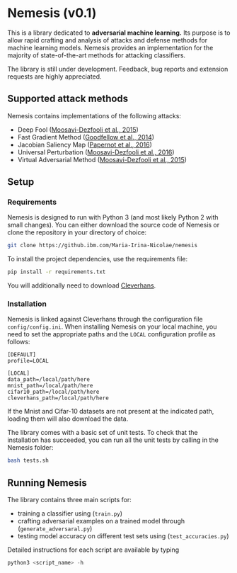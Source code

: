# Nemesis (v0.1)
This is a library dedicated to **adversarial machine learning.** Its purpose is to allow rapid crafting and analysis of attacks and defense methods for machine learning models. Nemesis provides an implementation for the majority of state-of-the-art methods for attacking classifiers. 

The library is still under development. Feedback, bug reports and extension requests are highly appreciated.

## Supported attack methods

Nemesis contains implementations of the following attacks:
* Deep Fool ([Moosavi-Dezfooli et al., 2015](https://arxiv.org/abs/1511.04599))
* Fast Gradient Method ([Goodfellow et al., 2014](https://arxiv.org/abs/1412.6572))
* Jacobian Saliency Map ([Papernot et al., 2016](https://arxiv.org/abs/1511.07528))
* Universal Perturbation ([Moosavi-Dezfooli et al., 2016](https://arxiv.org/abs/1610.08401))
* Virtual Adversarial Method ([Moosavi-Dezfooli et al., 2015](https://arxiv.org/abs/1507.00677))

## Setup

### Requirements

Nemesis is designed to run with Python 3 (and most likely Python 2 with small changes). You can either download the source code of Nemesis or clone the repository in your directory of choice:
```bash
git clone https://github.ibm.com/Maria-Irina-Nicolae/nemesis
```

To install the project dependencies, use the requirements file:
```bash
pip install -r requirements.txt
```

You will additionally need to download [Cleverhans](https://github.com/tensorflow/cleverhans).

### Installation

Nemesis is linked against Cleverhans through the configuration file `config/config.ini`. When installing Nemesis on your local machine, you need to set the appropriate paths and the `LOCAL` configuration profile as follows:

```text
[DEFAULT]
profile=LOCAL

[LOCAL]
data_path=/local/path/here
mnist_path=/local/path/here
cifar10_path=/local/path/here
cleverhans_path=/local/path/here
```

If the Mnist and Cifar-10 datasets are not present at the indicated path, loading them will also download the data.

The library comes with a basic set of unit tests. To check that the installation has succeeded, you can run all the unit tests by calling in the Nemesis folder:
```bash
bash tests.sh
```

## Running Nemesis

The library contains three main scripts for:
* training a classifier using (`train.py`)
* crafting adversarial examples on a trained model through (`generate_adversaral.py`)
* testing model accuracy on different test sets using (`test_accuracies.py`)

Detailed instructions for each script are available by typing
```python
python3 <script_name> -h
```

